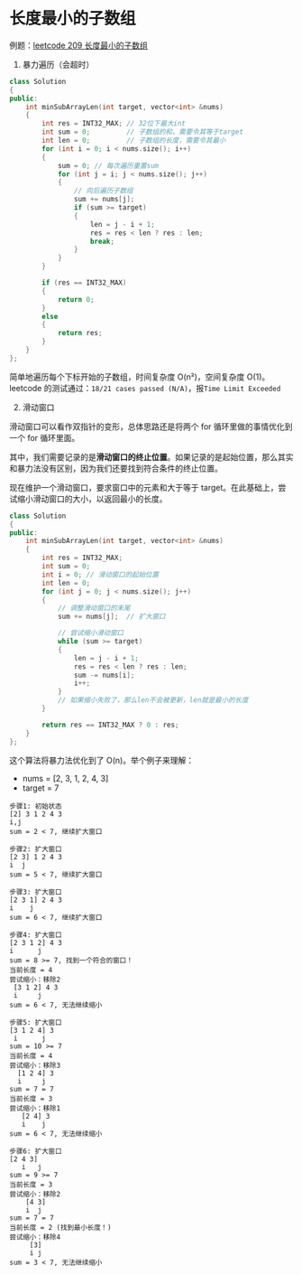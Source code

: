 # 长度最小的子数组

例题：[leetcode 209 长度最小的子数组](https://leetcode.cn/problems/minimum-size-subarray-sum/description/)

1. 暴力遍历（会超时）

```cpp
class Solution
{
public:
    int minSubArrayLen(int target, vector<int> &nums)
    {
        int res = INT32_MAX; // 32位下最大int
        int sum = 0;         // 子数组的和，需要令其等于target
        int len = 0;         // 子数组的长度，需要令其最小
        for (int i = 0; i < nums.size(); i++)
        {
            sum = 0; // 每次遍历重置sum
            for (int j = i; j < nums.size(); j++)
            {
                // 向后遍历子数组
                sum += nums[j];
                if (sum >= target)
                {
                    len = j - i + 1;
                    res = res < len ? res : len;
                    break;
                }
            }
        }

        if (res == INT32_MAX)
        {
            return 0;
        }
        else
        {
            return res;
        }
    }
};
```

简单地遍历每个下标开始的子数组，时间复杂度 O(n²)，空间复杂度 O(1)。leetcode 的测试通过：`18/21 cases passed (N/A)`，报`Time Limit Exceeded`

2. 滑动窗口

滑动窗口可以看作双指针的变形，总体思路还是将两个 for 循环里做的事情优化到一个 for 循环里面。

其中，我们需要记录的是**滑动窗口的终止位置**。如果记录的是起始位置，那么其实和暴力法没有区别，因为我们还要找到符合条件的终止位置。

现在维护一个滑动窗口，要求窗口中的元素和大于等于 target。在此基础上，尝试缩小滑动窗口的大小，以返回最小的长度。

```cpp
class Solution
{
public:
    int minSubArrayLen(int target, vector<int> &nums)
    {
        int res = INT32_MAX;
        int sum = 0;
        int i = 0; // 滑动窗口的起始位置
        int len = 0;
        for (int j = 0; j < nums.size(); j++)
        {
            // 调整滑动窗口的末尾
            sum += nums[j];  // 扩大窗口

            // 尝试缩小滑动窗口
            while (sum >= target)
            {
                len = j - i + 1;
                res = res < len ? res : len;
                sum -= nums[i];
                i++;
            }
            // 如果缩小失败了，那么len不会被更新，len就是最小的长度
        }

        return res == INT32_MAX ? 0 : res;
    }
};
```

这个算法将暴力法优化到了 O(n)。举个例子来理解：

- nums = [2, 3, 1, 2, 4, 3]
- target = 7

```
步骤1: 初始状态
[2] 3 1 2 4 3
i,j
sum = 2 < 7, 继续扩大窗口

步骤2: 扩大窗口
[2 3] 1 2 4 3
i  j
sum = 5 < 7, 继续扩大窗口

步骤3: 扩大窗口
[2 3 1] 2 4 3
i    j
sum = 6 < 7, 继续扩大窗口

步骤4: 扩大窗口
[2 3 1 2] 4 3
i      j
sum = 8 >= 7, 找到一个符合的窗口！
当前长度 = 4
尝试缩小：移除2
 [3 1 2] 4 3
 i     j
sum = 6 < 7, 无法继续缩小

步骤5: 扩大窗口
[3 1 2 4] 3
 i      j
sum = 10 >= 7
当前长度 = 4
尝试缩小：移除3
  [1 2 4] 3
  i     j
sum = 7 = 7
当前长度 = 3
尝试缩小：移除1
   [2 4] 3
   i    j
sum = 6 < 7, 无法继续缩小

步骤6: 扩大窗口
[2 4 3]
   i   j
sum = 9 >= 7
当前长度 = 3
尝试缩小：移除2
    [4 3]
    i  j
sum = 7 = 7
当前长度 = 2 (找到最小长度！)
尝试缩小：移除4
     [3]
     i j
sum = 3 < 7, 无法继续缩小
```
